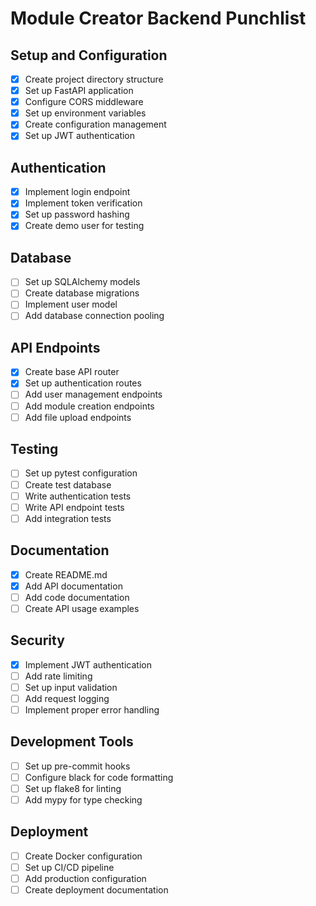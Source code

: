 # Module Creator Backend Punchlist

## Setup and Configuration
- [x] Create project directory structure
- [x] Set up FastAPI application
- [x] Configure CORS middleware
- [x] Set up environment variables
- [x] Create configuration management
- [x] Set up JWT authentication

## Authentication
- [x] Implement login endpoint
- [x] Implement token verification
- [x] Set up password hashing
- [x] Create demo user for testing

## Database
- [ ] Set up SQLAlchemy models
- [ ] Create database migrations
- [ ] Implement user model
- [ ] Add database connection pooling

## API Endpoints
- [x] Create base API router
- [x] Set up authentication routes
- [ ] Add user management endpoints
- [ ] Add module creation endpoints
- [ ] Add file upload endpoints

## Testing
- [ ] Set up pytest configuration
- [ ] Create test database
- [ ] Write authentication tests
- [ ] Write API endpoint tests
- [ ] Add integration tests

## Documentation
- [x] Create README.md
- [x] Add API documentation
- [ ] Add code documentation
- [ ] Create API usage examples

## Security
- [x] Implement JWT authentication
- [ ] Add rate limiting
- [ ] Set up input validation
- [ ] Add request logging
- [ ] Implement proper error handling

## Development Tools
- [ ] Set up pre-commit hooks
- [ ] Configure black for code formatting
- [ ] Set up flake8 for linting
- [ ] Add mypy for type checking

## Deployment
- [ ] Create Docker configuration
- [ ] Set up CI/CD pipeline
- [ ] Add production configuration
- [ ] Create deployment documentation
